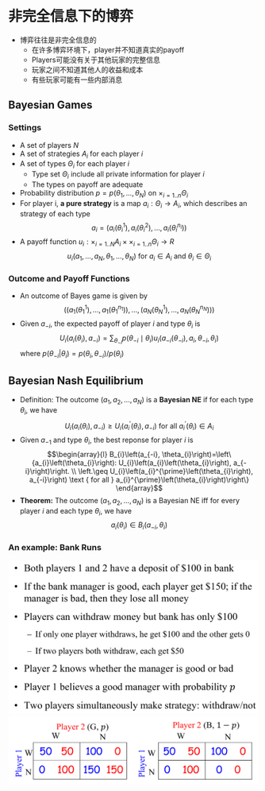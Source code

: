 # 非完全信息下的博弈
+ 博弈往往是非完全信息的
  + 在许多博弈环境下，player并不知道真实的payoff
  + Players可能没有关于其他玩家的完整信息
  + 玩家之间不知道其他人的收益和成本
  + 有些玩家可能有一些内部消息

## Bayesian Games
### Settings
+ A set of players $N$
+ A set of strategies $A_i$ for each player $i$
+ A set of types $\Theta_i$ for each player $i$
  + Type set $\Theta_i$ include all private information for player $i$
  + The types on payoff are adequate
+ Probability distribution $p=p(\theta_1, ..., \theta_N)$ on $\times_{i=1..n}\Theta_i$
+ For player i, **a pure strategy** is a map $a_i:\Theta_i\to A_i$, which describes an strategy of each type
$$a_i=(a_i(\theta_i^1), a_i(\theta_i^2), ..., a_i(\theta_i^{n_i}))$$
+ A payoff function $u_i:\times_{i=1..N}A_i\times\times_{i=1..n}\Theta_i\to R$
  $$u_i(a_1, ..., a_N,\theta_1, ...,\theta_N)\text{ for }a_i\in A_i \text{ and }\theta_i\in \Theta_i $$

### Outcome and Payoff Functions
+ An outcome of Bayes game is given by
  $$\left(\left(a_{1}\left(\theta_{1}^{1}\right), \ldots, a_{1}\left(\theta_{1}^{n_{1}}\right)\right), \ldots,\left(a_{N}\left(\theta_{N}^{1}\right), \ldots, a_{N}\left(\theta_{N}^{n_{N}}\right)\right)\right)$$
+ Given $a_{-i}$, the expected payoff of player $i$ and type $\theta_i$ is 
  $$U_{i}\left(a_{i}\left(\theta_{i}\right), a_{-i}\right)=\sum_{\theta_{-i}} p\left(\theta_{-i} \mid \theta_{i}\right) u_{i}\left(a_{-i}\left(\theta_{-i}\right), a_{i}, \theta_{-i}, \theta_{i}\right)$$
  where $p(\theta_{-i}|\theta_i)=p(\theta_i, \theta_{-i})/p(\theta_i)$

## Bayesian Nash Equilibrium
+ Definition: The outcome $(a_1, a_2, ...,a_N)$ is a **Bayesian NE** if for each type $\theta_i$, we have
  $$U_{i}\left(a_{i}\left(\theta_{i}\right), a_{-i}\right) \geq U_{i}\left(a_{i}^{\prime}\left(\theta_{i}\right), a_{-i}\right) \text { for all } a_{i}^{\prime}\left(\theta_{i}\right) \in A_{i}$$
+ Given $a_{-1}$ and type $\theta_i$, the best reponse for player $i$ is 
  $$\begin{array}{l}
B_{i}\left(a_{-i}, \theta_{i}\right)=\left\{a_{i}\left(\theta_{i}\right): U_{i}\left(a_{i}\left(\theta_{i}\right), a_{-i}\right)\right. \\
\left.\geq U_{i}\left(a_{i}^{\prime}\left(\theta_{i}\right), a_{-i}\right) \text { for all } a_{i}^{\prime}\left(\theta_{i}\right)\right\}
\end{array}$$
+ **Theorem:** The outcome $(a_1, a_2, ..., a_N)$ is a Bayesian NE iff for every player $i$ and each type $\theta_i$, we have
  $$a_i(\theta_i)\in B_i(a_{-i}, \theta_i)$$

### An example: Bank Runs
![](img/2021-04-19-19-33-52.png)
![](img/2021-04-19-19-37-48.png)